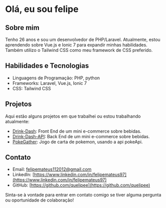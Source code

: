 # Olá, eu sou felipe

## Sobre mim
Tenho 26 anos e sou um desenvolvedor de PHP/Laravel. Atualmente, estou aprendendo sobre Vue.js e Ionic 7 para expandir minhas habilidades. Também utilizo o Tailwind CSS como meu framework de CSS preferido.

## Habilidades e Tecnologias

- Linguagens de Programação: PHP, python
- Frameworks: Laravel, Vue.js, Ionic 7
- CSS: Tailwind CSS

## Projetos

Aqui estão alguns projetos em que trabalhei ou estou trabalhando atualmente:

- [Drink-Dash](https://github.com/quelipee/Drink-Dash): Front End de um mini e-commerce sobre bebidas.
- [Drink-Dash-API](https://github.com/quelipee/DrinkDashAPI): Back End de um mini e-commerce sobre bebidas.
- [PokeGather](https://github.com/quelipee/PokeAPI---PHP-LARAVEL): Jogo de carta de pokemon, usando a api pokeApi.

## Contato

- Email: felipemateus112012@gmail.com
- LinkedIn: [https://www.linkedin.com/in/felipemateus97](https://www.linkedin.com/in/felipemateus97)
- GitHub: [https://github.com/quelipee](https://github.com/quelipee)

Sinta-se à vontade para entrar em contato comigo se tiver alguma pergunta ou oportunidade de colaboração!

